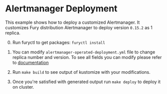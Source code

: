 # Alertmanager Deployment

This example shows how to deploy a customized Alertmanager. It customizes Fury distribution Alertmanager to deploy version `0.15.2` as 1 replica.

0. Run furyctl to get packages: `furyctl install`

1. You can modify `alertmanager-operated-deployment.yml` file to change replica number and version. To see all fields you can modify please refer to [documentation](https://github.com/coreos/prometheus-operator/blob/master/Documentation/user-guides/alerting.md)

2. Run `make build` to see output of kustomize with your modifications.

3. Once you're satisfied with generated output run `make deploy` to deploy it on cluster.
